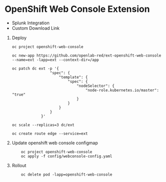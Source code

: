 # OpenShift Web Console Extension

* Splunk Integration
* Custom Download Link

1. Deploy

    ```
    oc project openshift-web-console

    oc new-app https://github.com/openlab-red/ext-openshift-web-console --name=ext -lapp=ext --context-dir=/app

    oc patch dc ext -p '{
                     "spec": {
                         "template": {
                             "spec": {
                                 "nodeSelector": {
                                     "node-role.kubernetes.io/master": "true"
                                 }
                             }
                         }
                     }
                 }'
                 
    oc scale --replicas=3 dc/ext    
             
    oc create route edge --service=ext
    
    ```

2. Update openshift web console configmap

    ```
        oc project openshift-web-console
        oc apply -f config/webconsole-config.yaml
    ```

3. Rollout 

    ```
        oc delete pod -lapp=openshift-web-console
    ```
